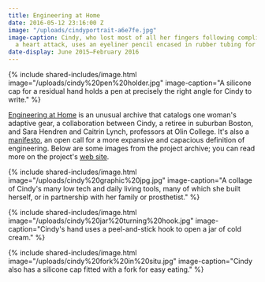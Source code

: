 ```yaml
---
title: Engineering at Home
date: 2016-05-12 23:16:00 Z
image: "/uploads/cindyportrait-a6e7fe.jpg"
image-caption: Cindy, who lost most of all her fingers following complications from
  a heart attack, uses an eyeliner pencil encased in rubber tubing for easy application.
date-display: June 2015–February 2016
---
```


{% include shared-includes/image.html
  image="/uploads/cindy%20pen%20holder.jpg"
  image-caption="A silicone cap for a residual hand holds a pen at precisely the right angle for Cindy to write." %}

[Engineering at Home](http://engineeringathome.org/) is an unusual archive that catalogs one woman's adaptive gear, a collaboration between Cindy, a retiree in suburban Boston, and Sara Hendren and Caitrin Lynch, professors at Olin College. It's also a [manifesto](http://engineeringathome.org/manifesto), an open call for a more expansive and capacious definition of engineering. Below are some images from the project archive; you can read more on the project's [web site](http://engineeringathome.org/).

{% include shared-includes/image.html
  image="/uploads/cindy%20graphic%20jpg.jpg"
  image-caption="A collage of Cindy's many low tech and daily living tools, many of which she built herself, or in partnership with her family or prosthetist." %}

{% include shared-includes/image.html
  image="/uploads/cindy%20jar%20turning%20hook.jpg"
  image-caption="Cindy's hand uses a peel-and-stick hook to open a jar of cold cream." %}

{% include shared-includes/image.html
  image="/uploads/cindy%20fork%20in%20situ.jpg"
  image-caption="Cindy also has a silicone cap fitted with a fork for easy eating." %}
